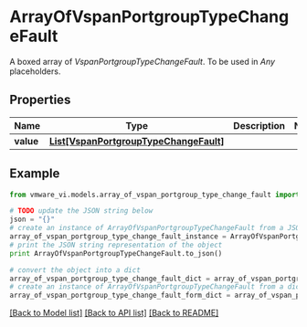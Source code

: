 # ArrayOfVspanPortgroupTypeChangeFault

A boxed array of *VspanPortgroupTypeChangeFault*. To be used in *Any* placeholders. 

## Properties
Name | Type | Description | Notes
------------ | ------------- | ------------- | -------------
**value** | [**List[VspanPortgroupTypeChangeFault]**](VspanPortgroupTypeChangeFault.md) |  | 

## Example

```python
from vmware_vi.models.array_of_vspan_portgroup_type_change_fault import ArrayOfVspanPortgroupTypeChangeFault

# TODO update the JSON string below
json = "{}"
# create an instance of ArrayOfVspanPortgroupTypeChangeFault from a JSON string
array_of_vspan_portgroup_type_change_fault_instance = ArrayOfVspanPortgroupTypeChangeFault.from_json(json)
# print the JSON string representation of the object
print ArrayOfVspanPortgroupTypeChangeFault.to_json()

# convert the object into a dict
array_of_vspan_portgroup_type_change_fault_dict = array_of_vspan_portgroup_type_change_fault_instance.to_dict()
# create an instance of ArrayOfVspanPortgroupTypeChangeFault from a dict
array_of_vspan_portgroup_type_change_fault_form_dict = array_of_vspan_portgroup_type_change_fault.from_dict(array_of_vspan_portgroup_type_change_fault_dict)
```
[[Back to Model list]](../README.md#documentation-for-models) [[Back to API list]](../README.md#documentation-for-api-endpoints) [[Back to README]](../README.md)


